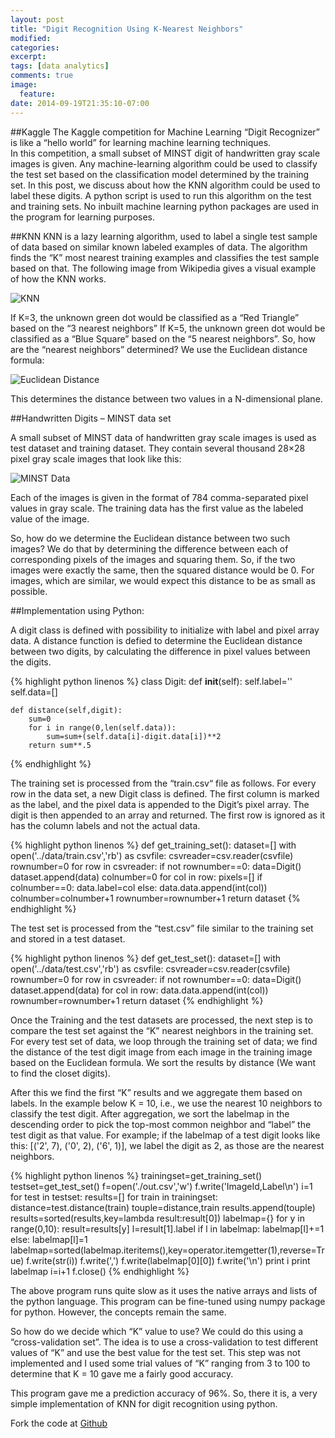 ```yaml
---
layout: post
title: "Digit Recognition Using K-Nearest Neighbors"
modified:
categories: 
excerpt:
tags: [data analytics]
comments: true
image:
  feature:
date: 2014-09-19T21:35:10-07:00
---
```


##Kaggle
The Kaggle competition for Machine Learning “Digit Recognizer” is like a “hello world” for learning machine learning techniques.  
In this competition, a small subset of MINST digit of handwritten gray scale images is given. 
Any machine-learning algorithm could be used to classify the test set based on the classification model determined by the training set. In this post, we discuss about how the KNN algorithm could be used to label these digits. A python script is used to run this algorithm on the test and training sets. No inbuilt machine learning python packages are used in the program for learning purposes. 

##KNN
KNN is a lazy learning algorithm, used to label a single test sample of data based on similar known labeled examples of data.  The algorithm finds the “K” most nearest training examples and classifies the test sample based on that.
The following image from Wikipedia gives a visual example of how the KNN works.


![KNN](http://upload.wikimedia.org/wikipedia/commons/thumb/e/e7/KnnClassification.svg/250px-KnnClassification.svg.png)

 
If K=3, the unknown green dot would be classified as a “Red Triangle” based on the “3 nearest neighbors”
If K=5, the unknown green dot would be classified as a “Blue Square” based on the “5 nearest neighbors”.
So, how are the “nearest neighbors” determined?
We use the Euclidean distance formula:
 
![Euclidean Distance](http://upload.wikimedia.org/math/a/0/5/a056c1b3e4b1c72be81acf62b9e574ca.png)

This determines the distance between two values in a N-dimensional plane.

##Handwritten Digits – MINST data set

A small subset of MINST data of handwritten gray scale images is used as test dataset and training dataset. They contain several thousand 28×28 pixel gray scale images that look like this:

![MINST Data](http://rodrigob.github.io/are_we_there_yet/build/images/mnist.png?1363085077)
 

Each of the images is given in the format of 784 comma-separated pixel values in gray scale. The training data has the first value as the labeled value of the image.

So, how do we determine the Euclidean distance between two such images? We do that by determining the difference between each of corresponding pixels of the images and squaring them. So, if the two images were exactly the same, then the squared distance would be 0.  For images, which are similar, we would expect this distance to be as small as possible.

##Implementation using Python:

A digit class is defined with possibility to initialize with label and pixel array data.
A distance function is defied to determine the Euclidean distance between two digits, by calculating the difference in pixel values between the digits. 

{% highlight python linenos %}
class Digit:
	def __init__(self):
		self.label=''
		self.data=[]

	def distance(self,digit):
		sum=0
		for i in range(0,len(self.data)):
			sum=sum+(self.data[i]-digit.data[i])**2
		return sum**.5
{% endhighlight %}

The training set is processed from the “train.csv“ file as follows. For every row in the data set, a new Digit class is defined.  The first column is marked as the label, and the pixel data is appended to the Digit’s pixel array. The digit is then appended to an array and returned. The first row is ignored as it has the column labels and not the actual data.

{% highlight python linenos %}
def get_training_set():
	dataset=[]
	with open('../data/train.csv','rb') as csvfile:
		csvreader=csv.reader(csvfile)
		rownumber=0
		for row in csvreader:
			if not rownumber==0:
				data=Digit()
				dataset.append(data)
				colnumber=0
				for col in row:
					pixels=[]
					if colnumber==0:
						data.label=col
					else:
						data.data.append(int(col))
					colnumber=colnumber+1
			rownumber=rownumber+1
	return dataset
{% endhighlight %}

The test set is processed from the “test.csv” file similar to the training set and stored in a test dataset.

{% highlight python linenos %}
def get_test_set():
	dataset=[]
	with open('../data/test.csv','rb') as csvfile:
		csvreader=csv.reader(csvfile)
		rownumber=0
		for row in csvreader:
			if not rownumber==0:
				data=Digit()
				dataset.append(data)
				for col in row:
					data.data.append(int(col))
			rownumber=rownumber+1
	return dataset
{% endhighlight %}

Once the Training and the test datasets are processed, the next step is to compare the test set against the “K” nearest neighbors in the training set. For every test set of data, we loop through the training set of data; we find the distance of the test digit image from each image in the training image based on the Euclidean formula. We sort the results by distance (We want to find the closet digits). 

After this we find the first “K” results and we aggregate them based on labels. In the example below K = 10, i.e., we use the nearest 10 neighbors to classify the test digit. After aggregation, we sort the labelmap in the descending order to pick the top-most common neighbor and “label” the test digit as that value. For example; if the labelmap of a test digit looks like this: [('2', 7), ('0', 2), ('6', 1)], we label the digit as 2, as those are the nearest neighbors.


{% highlight python linenos %}
trainingset=get_training_set()
testset=get_test_set()
f=open('./out.csv','w')
f.write('ImageId,Label\n')
i=1
for test in testset:
	results=[]
	for train in trainingset:
		distance=test.distance(train)
		touple=distance,train
		results.append(touple)
	results=sorted(results,key=lambda result:result[0])
	labelmap={}
	for y in range(0,10):
		result=results[y]
		l=result[1].label
		if l in labelmap:
			labelmap[l]+=1
		else:
			labelmap[l]=1
	labelmap=sorted(labelmap.iteritems(),key=operator.itemgetter(1),reverse=True)
	f.write(str(i))
	f.write(',')
	f.write(labelmap[0][0])
	f.write('\n')
	print i
	print labelmap
	i=i+1
f.close()
{% endhighlight %}

The above program runs quite slow as it uses the native arrays and lists of the python language. This program can be fine-tuned using numpy package for python. However, the concepts remain the same. 

So how do we decide which “K” value to use?  We could do this using a “cross-validation set”. The idea is to use a cross-validation to test different values of “K” and use the best value for the test set. This step was not implemented and I used some trial values of “K” ranging from 3 to 100 to determine that K = 10 gave me a fairly good accuracy.

This program gave me a prediction accuracy of 96%. So, there it is, a very simple implementation of KNN for digit recognition using python.
	

Fork the code at [Github](https://github.com/anandsekar/datashakers-digitrecognizer)

